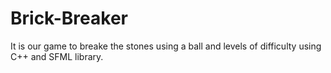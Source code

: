 # Brick-Breaker

It is our game to breake the stones using a ball and levels of difficulty using C++ and SFML library.

